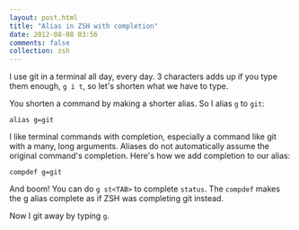 ```yaml
---
layout: post.html
title: "Alias in ZSH with completion"
date: 2012-08-08 03:56
comments: false
collection: zsh
---
```


I use git in a terminal all day, every day. 3 characters adds up if you type them enough, `g i t`, so let's shorten what we have to type.

You shorten a command by making a shorter alias. So I alias `g` to `git`:

    alias g=git

I like terminal commands with completion, especially a command like git with a many, long arguments. Aliases do not automatically assume the original command's completion. Here's how we add completion to our alias:

    compdef g=git

And boom! You can do `g st<TAB>` to complete `status`. The `compdef` makes the g alias complete as if ZSH was completing git instead.

Now I git away by typing `g`.
